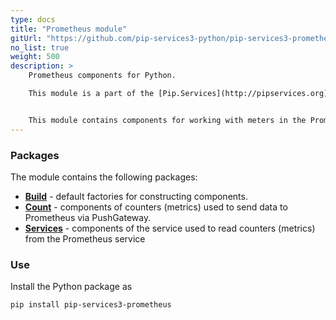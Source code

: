 ```yaml
---
type: docs
title: "Prometheus module"
gitUrl: "https://github.com/pip-services3-python/pip-services3-prometheus-python"
no_list: true
weight: 500
description: > 
    Prometheus components for Python. 

    This module is a part of the [Pip.Services](http://pipservices.org) polyglot microservices toolkit.


    This module contains components for working with meters in the Prometheus service. The PrometheusCounters and PrometheusMetricsService components allow you to work both, in client mode through PushGateway and as a service.
---
```


### Packages

The module contains the following packages:
- [**Build**](build) - default factories for constructing components.
- [**Count**](count) - components of counters (metrics) used to send data to Prometheus via PushGateway.
- [**Services**](services) - components of the service used to read counters (metrics) from the Prometheus service


### Use

Install the Python package as
```bash
pip install pip-services3-prometheus
```

